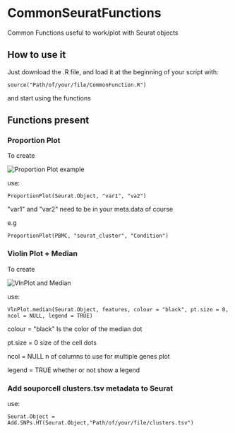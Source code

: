 # CommonSeuratFunctions
Common Functions useful to work/plot with Seurat objects

## How to use it
Just download the .R file, and load it at the beginning of your script with:

```
source("Path/of/your/file/CommonFunction.R")
```

and start using the functions

## Functions present

### Proportion Plot
To create

![Proportion Plot example](https://i.stack.imgur.com/4fPY5.png)

use:
```
ProportionPlot(Seurat.Object, "var1", "va2")
```

"var1" and "var2" need to be in your meta.data of course

e.g
```
ProportionPlot(PBMC, "seurat_cluster", "Condition")
```

### Violin Plot + Median
To create

![VlnPlot and Median](https://user-images.githubusercontent.com/34346930/161740981-db3f078d-df2b-4841-a669-ade8b56c821e.png)

use:
```
VlnPlot.median(Seurat.Object, features, colour = "black", pt.size = 0, ncol = NULL, legend = TRUE)
```


colour = "black"    Is the color of the median dot

pt.size = 0         size of the cell dots

ncol = NULL         n of columns to use for multiple genes plot

legend = TRUE       whether or not show a legend

### Add souporcell clusters.tsv metadata to Seurat

use:
```
Seurat.Object = Add.SNPs.HT(Seurat.Object,"Path/of/your/file/clusters.tsv")
```

